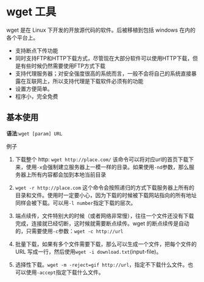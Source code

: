 # wget 工具

wget 是在 Linux 下开发的开放源代码的软件。后被移植到包括 windows 在内的各个平台上。

- 支持断点下传功能
- 同时支持FTP和HTTP下载方式，尽管现在大部分软件可以使用HTTP下载，但是有些时候仍然需要使用FTP方式下载
- 支持代理服务器；对安全强度很高的系统而言，一般不会将自己的系统直接暴露在互联网上，所以支持代理是下载软件必须有的功能
- 设置方便简单。
- 程序小，完全免费

## 基本使用

**语法**:`wget [param] URL`

例子

1. 下载整个 http: `wget http://place.com/` 该命令可以将对应url的首页下载下来，使用`-x`会强制建立服务器上一模一样的目录。如果使用`-nd`参数，那么服务器上所有内容都会加到本地当前目录
2. `wget -r http://place.com` 这个命令会按照递归的方式下载服务器上所有的目录和文件。使用时一定要小心，因为下载的时候被下载网站指向的所有地址同样会被下载。可以用`-l number`指定下载的层次。

3. 端点续传，文件特别大的时候（或者网络非常慢），往往一个文件还没有下载完成，连接就已经切断，这时候就需要断点续传。wget 的断点续传是自动的，只需要使用`-c`参数：`wget -c http://url`

4. 批量下载，如果有多个文件需要下载，那么可以生成一个文件，把每个文件的 URL 写成一行，然后使用`wget -i download.txt`(input-file)。

5. 选择性下载。`wget -m -reject=gif http://url`，指定不下载什么文件。也可以使用`-accept`指定下载什么文件。

